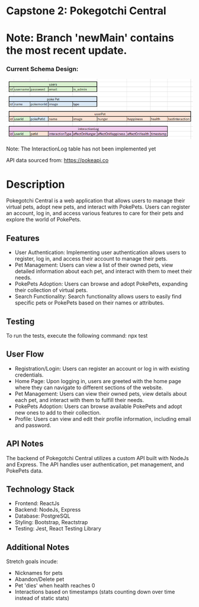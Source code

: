 # Capstone 2: Pokegotchi Central

# Note: Branch 'newMain' contains the most recent update.
### Current Schema Design:

![image of schema](image.png)

Note: The InteractionLog table has not been implemented yet


API data sourced from: https://pokeapi.co

# Description
Pokegotchi Central is a web application that allows users to manage their virtual pets, adopt new pets, and interact with PokePets. Users can register an account, log in, and access various features to care for their pets and explore the world of PokePets.

## Features
- User Authentication: Implementing user authentication allows users to register, log in, and access their account to manage their pets.
- Pet Management: Users can view a list of their owned pets, view detailed information about each pet, and interact with them to meet their needs.
- PokePets Adoption: Users can browse and adopt PokePets, expanding their collection of virtual pets.
- Search Functionality: Search functionality allows users to easily find specific pets or PokePets based on their names or attributes.

## Testing
To run the tests, execute the following command:
npx test

## User Flow
- Registration/Login: Users can register an account or log in with existing credentials.
- Home Page: Upon logging in, users are greeted with the home page where they can navigate to different sections of the website.
- Pet Management: Users can view their owned pets, view details about each pet, and interact with them to fulfill their needs.
- PokePets Adoption: Users can browse available PokePets and adopt new ones to add to their collection.
- Profile: Users can view and edit their profile information, including email and password.

## API Notes
The backend of Pokegotchi Central utilizes a custom API built with NodeJs and Express. The API handles user authentication, pet management, and PokePets data.

## Technology Stack
- Frontend: ReactJs
- Backend: NodeJs, Express
- Database: PostgreSQL
- Styling: Bootstrap, Reactstrap
- Testing: Jest, React Testing Library
  
## Additional Notes
Stretch goals incude:
- Nicknames for pets
- Abandon/Delete pet
- Pet 'dies' when health reaches 0
- Interactions based on timestamps (stats counting down over time instead of static stats)
